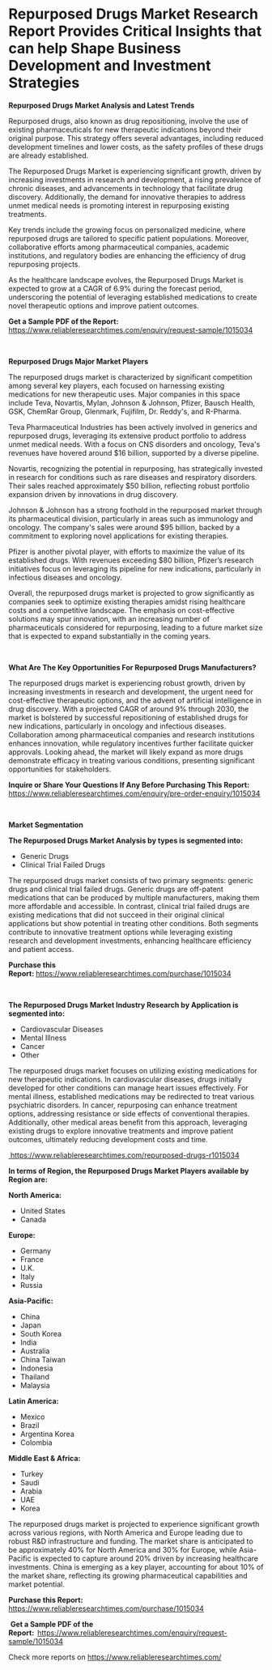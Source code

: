 <p><h1>Repurposed Drugs Market Research Report Provides Critical Insights that can help Shape Business Development and Investment Strategies</h1></p><p><strong>Repurposed Drugs Market Analysis and Latest Trends</strong></p>
<p><p>Repurposed drugs, also known as drug repositioning, involve the use of existing pharmaceuticals for new therapeutic indications beyond their original purpose. This strategy offers several advantages, including reduced development timelines and lower costs, as the safety profiles of these drugs are already established. </p><p>The Repurposed Drugs Market is experiencing significant growth, driven by increasing investments in research and development, a rising prevalence of chronic diseases, and advancements in technology that facilitate drug discovery. Additionally, the demand for innovative therapies to address unmet medical needs is promoting interest in repurposing existing treatments. </p><p>Key trends include the growing focus on personalized medicine, where repurposed drugs are tailored to specific patient populations. Moreover, collaborative efforts among pharmaceutical companies, academic institutions, and regulatory bodies are enhancing the efficiency of drug repurposing projects. </p><p>As the healthcare landscape evolves, the Repurposed Drugs Market is expected to grow at a CAGR of 6.9% during the forecast period, underscoring the potential of leveraging established medications to create novel therapeutic options and improve patient outcomes.</p></p>
<p><strong>Get a Sample PDF of the Report:&nbsp;</strong> <a href="https://www.reliableresearchtimes.com/enquiry/request-sample/1015034?utm_campaign=2627&utm_medium=2&utm_source=Github&utm_content=ia&utm_term=06032025&utm_id=repurposed-drugs">https://www.reliableresearchtimes.com/enquiry/request-sample/1015034</a></p>
<p>&nbsp;</p>
<p><strong>Repurposed Drugs Major Market Players</strong></p>
<p><p>The repurposed drugs market is characterized by significant competition among several key players, each focused on harnessing existing medications for new therapeutic uses. Major companies in this space include Teva, Novartis, Mylan, Johnson & Johnson, Pfizer, Bausch Health, GSK, ChemRar Group, Glenmark, Fujifilm, Dr. Reddy's, and R-Pharma.</p><p>Teva Pharmaceutical Industries has been actively involved in generics and repurposed drugs, leveraging its extensive product portfolio to address unmet medical needs. With a focus on CNS disorders and oncology, Teva's revenues have hovered around $16 billion, supported by a diverse pipeline.</p><p>Novartis, recognizing the potential in repurposing, has strategically invested in research for conditions such as rare diseases and respiratory disorders. Their sales reached approximately $50 billion, reflecting robust portfolio expansion driven by innovations in drug discovery.</p><p>Johnson & Johnson has a strong foothold in the repurposed market through its pharmaceutical division, particularly in areas such as immunology and oncology. The company's sales were around $95 billion, backed by a commitment to exploring novel applications for existing therapies.</p><p>Pfizer is another pivotal player, with efforts to maximize the value of its established drugs. With revenues exceeding $80 billion, Pfizer’s research initiatives focus on leveraging its pipeline for new indications, particularly in infectious diseases and oncology.</p><p>Overall, the repurposed drugs market is projected to grow significantly as companies seek to optimize existing therapies amidst rising healthcare costs and a competitive landscape. The emphasis on cost-effective solutions may spur innovation, with an increasing number of pharmaceuticals considered for repurposing, leading to a future market size that is expected to expand substantially in the coming years.</p></p>
<p>&nbsp;</p>
<p><strong>What Are The Key Opportunities For Repurposed Drugs Manufacturers?</strong></p>
<p><p>The repurposed drugs market is experiencing robust growth, driven by increasing investments in research and development, the urgent need for cost-effective therapeutic options, and the advent of artificial intelligence in drug discovery. With a projected CAGR of around 9% through 2030, the market is bolstered by successful repositioning of established drugs for new indications, particularly in oncology and infectious diseases. Collaboration among pharmaceutical companies and research institutions enhances innovation, while regulatory incentives further facilitate quicker approvals. Looking ahead, the market will likely expand as more drugs demonstrate efficacy in treating various conditions, presenting significant opportunities for stakeholders.</p></p>
<p><strong>Inquire or Share Your Questions If Any Before Purchasing This Report:</strong> <a href="https://www.reliableresearchtimes.com/enquiry/pre-order-enquiry/1015034?utm_campaign=2627&utm_medium=2&utm_source=Github&utm_content=ia&utm_term=06032025&utm_id=repurposed-drugs">https://www.reliableresearchtimes.com/enquiry/pre-order-enquiry/1015034</a></p>
<p>&nbsp;</p>
<p><strong>Market Segmentation</strong></p>
<p><strong>The Repurposed Drugs Market Analysis by types is segmented into:</strong></p>
<p><ul><li>Generic Drugs</li><li>Clinical Trial Failed Drugs</li></ul></p>
<p><p>The repurposed drugs market consists of two primary segments: generic drugs and clinical trial failed drugs. Generic drugs are off-patent medications that can be produced by multiple manufacturers, making them more affordable and accessible. In contrast, clinical trial failed drugs are existing medications that did not succeed in their original clinical applications but show potential in treating other conditions. Both segments contribute to innovative treatment options while leveraging existing research and development investments, enhancing healthcare efficiency and patient access.</p></p>
<p><strong>Purchase this Report:&nbsp;</strong><a href="https://www.reliableresearchtimes.com/purchase/1015034?utm_campaign=2627&utm_medium=2&utm_source=Github&utm_content=ia&utm_term=06032025&utm_id=repurposed-drugs">https://www.reliableresearchtimes.com/purchase/1015034</a></p>
<p>&nbsp;</p>
<p><strong>The Repurposed Drugs Market Industry Research by Application is segmented into:</strong></p>
<p><ul><li>Cardiovascular Diseases</li><li>Mental Illness</li><li>Cancer</li><li>Other</li></ul></p>
<p><p>The repurposed drugs market focuses on utilizing existing medications for new therapeutic indications. In cardiovascular diseases, drugs initially developed for other conditions can manage heart issues effectively. For mental illness, established medications may be redirected to treat various psychiatric disorders. In cancer, repurposing can enhance treatment options, addressing resistance or side effects of conventional therapies. Additionally, other medical areas benefit from this approach, leveraging existing drugs to explore innovative treatments and improve patient outcomes, ultimately reducing development costs and time.</p></p>
<p><a href="https://www.reliableresearchtimes.com/repurposed-drugs-r1015034?utm_campaign=2627&utm_medium=2&utm_source=Github&utm_content=ia&utm_term=06032025&utm_id=repurposed-drugs">&nbsp;https://www.reliableresearchtimes.com/repurposed-drugs-r1015034</a></p>
<p><strong>In terms of Region, the Repurposed Drugs Market Players available by Region are:</strong></p>
<p>
    <p> <strong> North America: </strong>
        <ul>
            <li>United States</li>
            <li>Canada</li>
        </ul>
        </p> 
    <p> <strong> Europe: </strong>
        <ul>
            <li>Germany</li>
            <li>France</li>
            <li>U.K.</li>
            <li>Italy</li>
            <li>Russia</li>
        </ul>
        </p> 
    <p> <strong> Asia-Pacific: </strong>
        <ul>
            <li>China</li>
            <li>Japan</li>
            <li>South Korea</li>
            <li>India</li>
            <li>Australia</li>
            <li>China Taiwan</li>
            <li>Indonesia</li>
            <li>Thailand</li>
            <li>Malaysia</li>
        </ul>
        </p> 
    <p> <strong> Latin America: </strong>
        <ul>
            <li>Mexico</li>
            <li>Brazil</li>
            <li>Argentina Korea</li>
            <li>Colombia</li>
        </ul>
        </p> 
    <p> <strong> Middle East & Africa: </strong>
        <ul>
            <li>Turkey</li>
            <li>Saudi</li>
            <li>Arabia</li>
            <li>UAE</li>
            <li>Korea</li>
        </ul>
    </p>
    </p>
<p><p>The repurposed drugs market is projected to experience significant growth across various regions, with North America and Europe leading due to robust R&D infrastructure and funding. The market share is anticipated to be approximately 40% for North America and 30% for Europe, while Asia-Pacific is expected to capture around 20% driven by increasing healthcare investments. China is emerging as a key player, accounting for about 10% of the market share, reflecting its growing pharmaceutical capabilities and market potential.</p></p>
<p><strong>Purchase this Report: </strong><a href="https://www.reliableresearchtimes.com/purchase/1015034?utm_campaign=2627&utm_medium=2&utm_source=Github&utm_content=ia&utm_term=06032025&utm_id=repurposed-drugs">https://www.reliableresearchtimes.com/purchase/1015034</a></p>
<p>&nbsp;<strong>Get a Sample PDF of the Report:&nbsp;&nbsp;</strong><a href="https://www.reliableresearchtimes.com/enquiry/request-sample/1015034?utm_campaign=2627&utm_medium=2&utm_source=Github&utm_content=ia&utm_term=06032025&utm_id=repurposed-drugs">https://www.reliableresearchtimes.com/enquiry/request-sample/1015034</a></p>
<p><strong></strong></p>
<p>Check more reports on <a href="https://www.reliableresearchtimes.com/?utm_campaign=2627&utm_medium=2&utm_source=Github&utm_content=ia&utm_term=06032025&utm_id=repurposed-drugs">https://www.reliableresearchtimes.com/</a></p>